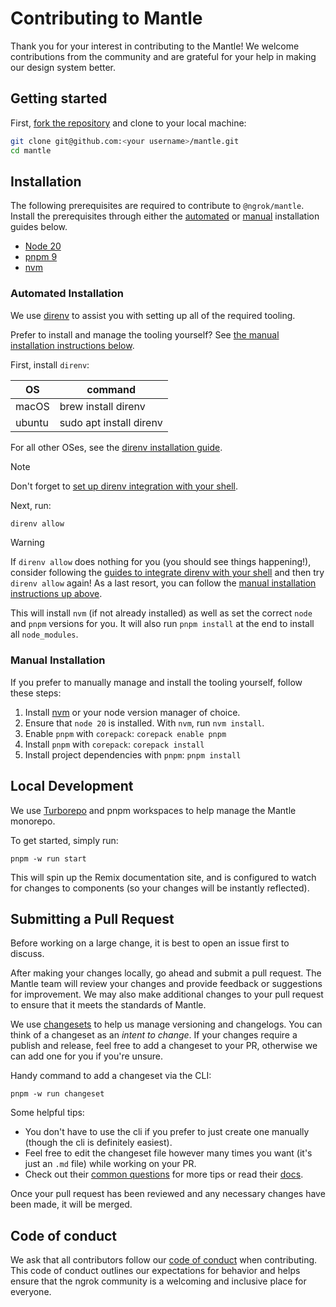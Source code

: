 # Contributing to Mantle

Thank you for your interest in contributing to the Mantle! We welcome contributions from the community and are grateful for your help in making our design system better.

## Getting started

First, [fork the repository](https://docs.github.com/en/pull-requests/collaborating-with-pull-requests/working-with-forks/fork-a-repo) and clone to your local machine:

```sh
git clone git@github.com:<your username>/mantle.git
cd mantle
```

## Installation

The following prerequisites are required to contribute to `@ngrok/mantle`. Install the prerequisites through either the [automated](#automated-installation) or [manual](#manual-installation) installation guides below.

- [Node 20](https://nodejs.org/en/download)
- [pnpm 9](https://pnpm.io/installation#using-npm)
- [nvm](https://github.com/nvm-sh/nvm)

### Automated Installation

We use [direnv](https://direnv.net/) to assist you with setting up all of the required tooling.

Prefer to install and manage the tooling yourself? See [the manual installation instructions below](#manual-installation).

First, install `direnv`:

| OS     | command                 |
| ------ | ----------------------- |
| macOS  | brew install direnv     |
| ubuntu | sudo apt install direnv |

For all other OSes, see the [direnv installation guide](https://direnv.net/docs/installation.html).

> [!NOTE]
> Don't forget to [set up direnv integration with your shell](https://direnv.net/docs/hook.html).

Next, run:

```sh
direnv allow
```

> [!WARNING]
> If `direnv allow` does nothing for you (you should see things happening!), consider following the [guides to integrate direnv with your shell](https://direnv.net/docs/hook.html) and then try `direnv allow` again! As a last resort, you can follow the [manual installation instructions up above](#manual-installation).

This will install `nvm` (if not already installed) as well as set the correct `node` and `pnpm` versions for you. It will also run `pnpm install` at the end to install all `node_modules`.

### Manual Installation

If you prefer to manually manage and install the tooling yourself, follow these steps:

1. Install [nvm](https://github.com/nvm-sh/nvm?tab=readme-ov-file#installing-and-updating) or your node version manager of choice.
2. Ensure that `node 20` is installed. With `nvm`, run `nvm install`.
3. Enable `pnpm` with `corepack`: `corepack enable pnpm`
4. Install `pnpm` with `corepack`: `corepack install`
5. Install project dependencies with `pnpm`: `pnpm install`

## Local Development

We use [Turborepo](https://turbo.build/) and pnpm workspaces to help manage the Mantle monorepo.

To get started, simply run:

```
pnpm -w run start
```

This will spin up the Remix documentation site, and is configured to watch for changes to components (so your changes will be instantly reflected).

## Submitting a Pull Request

Before working on a large change, it is best to open an issue first to discuss.

After making your changes locally, go ahead and submit a pull request. The Mantle team will review your changes and provide feedback or suggestions for improvement. We may also make additional changes to your pull request to ensure that it meets the standards of Mantle.

We use [changesets](https://github.com/changesets/changesets) to help us manage versioning and changelogs. You can think of a changeset as an _intent to change_. If your changes require a publish and release, feel free to add a changeset to your PR, otherwise we can add one for you if you're unsure.

Handy command to add a changeset via the CLI:

```
pnpm -w run changeset
```

Some helpful tips:

- You don't have to use the cli if you prefer to just create one manually (though the cli is definitely easiest).
- Feel free to edit the changeset file however many times you want (it's just an `.md` file) while working on your PR.
- Check out their [common questions](https://github.com/changesets/changesets/blob/main/docs/common-questions.md) for more tips or read their [docs](https://github.com/changesets/changesets/tree/main/docs).

Once your pull request has been reviewed and any necessary changes have been made, it will be merged.

## Code of conduct

We ask that all contributors follow our [code of conduct](CODE_OF_CONDUCT.md) when contributing. This code of conduct outlines our expectations for behavior and helps ensure that the ngrok community is a welcoming and inclusive place for everyone.
